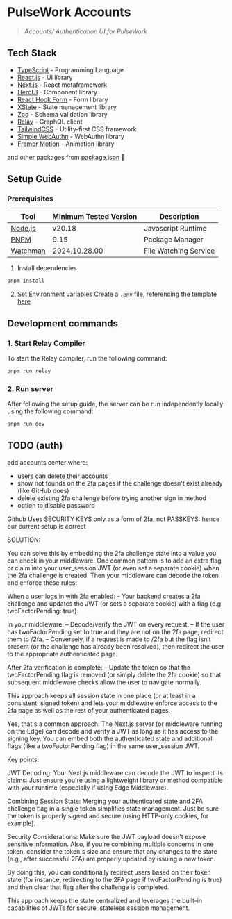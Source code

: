 # PulseWork Accounts
> *Accounts/ Authentication UI for PulseWork*

## Tech Stack
- [TypeScript](https://www.typescriptlang.org/) - Programming Language
- [React.js](https://react.dev) - UI library
- [Next.js](https://nextjs.org) - React metaframework
- [HeroUI](https://heroui.com/) - Component library
- [React Hook Form](https://react-hook-form.com/) - Form library
- [XState](https://xstate.js.org/) - State management library
- [Zod](https://zod.dev/) - Schema validation library
- [Relay](https://relay.dev/) - GraphQL client
- [TailwindCSS](https://tailwindcss.com/) - Utility-first CSS framework
- [Simple WebAuthn](https://simplewebauthn.dev/) - WebAuthn library
- [Framer Motion](https://motion.dev/) - Animation library

and other packages from [package.json](./package.json) 💖

## Setup Guide

### Prerequisites
| Tool                                                  | Minimum Tested Version | Description              |
|-------------------------------------------------------|------------------------|--------------------------|
| [Node.js](https://nodejs.org/en)                      | v20.18                 | Javascript Runtime       |
| [PNPM](https://pnpm.io/)                              | 9.15                   | Package Manager          |
| [Watchman](https://facebook.github.io/watchman/)      | 2024.10.28.00          | File Watching Service    |

1. Install dependencies
```bash
pnpm install
```

2. Set Environment variables
Create a `.env` file, referencing the template [here](./.env.example)

## Development commands

### 1. Start Relay Compiler
To start the Relay compiler, run the following command:
```bash
pnpm run relay
```

### 2. Run server
After following the setup guide, the server can be run independently locally using the following command:
```bash
pnpm run dev
```

## TODO (auth)

add accounts center
where:

- users can delete their accounts
- show not founds on the 2fa pages if the challenge doesn't exist already (like GitHub does)
- delete existing 2fa challenge before trying another sign in method
- option to disable password

Github Uses SECURITY KEYS only as a form of 2fa, not PASSKEYS.
hence our current setup is correct


SOLUTION:

You can solve this by embedding the 2fa challenge state into a value you can check in your middleware. One common pattern is to add an extra flag or claim into your user_session JWT (or even set a separate cookie) when the 2fa challenge is created. Then your middleware can decode the token and enforce these rules:

When a user logs in with 2fa enabled:
– Your backend creates a 2fa challenge and updates the JWT (or sets a separate cookie) with a flag (e.g. twoFactorPending: true).

In your middleware:
– Decode/verify the JWT on every request.
– If the user has twoFactorPending set to true and they are not on the 2fa page, redirect them to /2fa.
– Conversely, if a request is made to /2fa but the flag isn’t present (or the challenge has already been resolved), then redirect the user to the appropriate authenticated page.

After 2fa verification is complete:
– Update the token so that the twoFactorPending flag is removed (or simply delete the 2fa cookie) so that subsequent middleware checks allow the user to navigate normally.

This approach keeps all session state in one place (or at least in a consistent, signed token) and lets your middleware enforce access to the 2fa page as well as the rest of your authenticated pages.

Yes, that's a common approach. The Next.js server (or middleware running on the Edge) can decode and verify a JWT as long as it has access to the signing key. You can embed both the authenticated state and additional flags (like a twoFactorPending flag) in the same user_session JWT.

Key points:

JWT Decoding:
Your Next.js middleware can decode the JWT to inspect its claims. Just ensure you're using a lightweight library or method compatible with your runtime (especially if using Edge Middleware).

Combining Session State:
Merging your authenticated state and 2FA challenge flag in a single token simplifies state management. Just be sure the token is properly signed and secure (using HTTP-only cookies, for example).

Security Considerations:
Make sure the JWT payload doesn't expose sensitive information. Also, if you’re combining multiple concerns in one token, consider the token's size and ensure that any changes to the state (e.g., after successful 2FA) are properly updated by issuing a new token.

By doing this, you can conditionally redirect users based on their token state (for instance, redirecting to the 2FA page if twoFactorPending is true) and then clear that flag after the challenge is completed.

This approach keeps the state centralized and leverages the built-in capabilities of JWTs for secure, stateless session management.